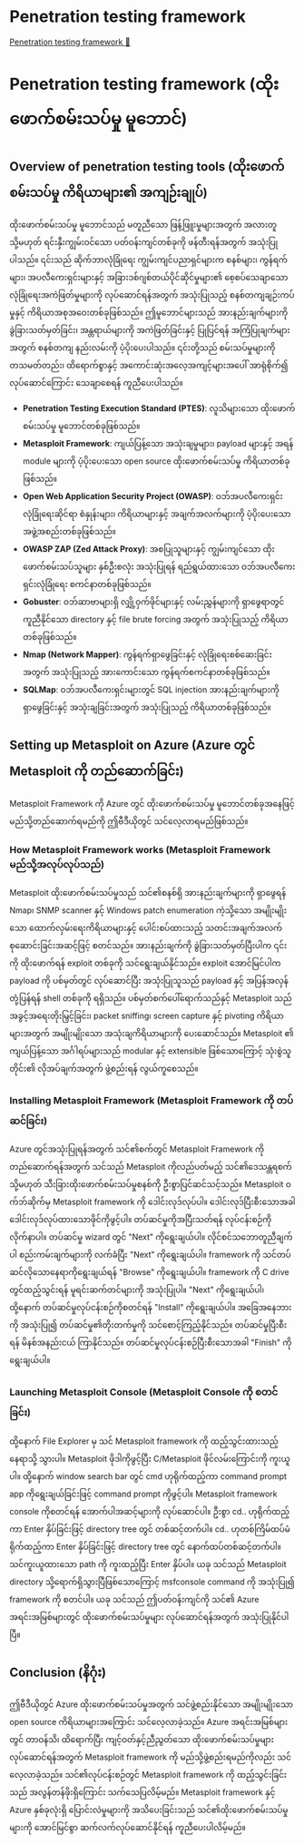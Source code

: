 # Penetration testing framework

[Penetration testing framework 🔗](https://www.coursera.org/learn/cybersecurity-tools-and-technologies/lecture/b68y0/penetration-testing-framework)

# Penetration testing framework (ထိုးဖောက်စမ်းသပ်မှု မူဘောင်)

## Overview of penetration testing tools (ထိုးဖောက်စမ်းသပ်မှု ကိရိယာများ၏ အကျဉ်းချုပ်)

ထိုးဖောက်စမ်းသပ်မှု မူဘောင်သည် မတူညီသော ဖြန့်ဖြူးမှုများအတွက် အလားတူ သို့မဟုတ် ရင်းနှီးကျွမ်းဝင်သော ပတ်ဝန်းကျင်တစ်ခုကို ဖန်တီးရန်အတွက် အသုံးပြုပါသည်။ ၎င်းသည် ဆိုက်ဘာလုံခြုံရေး ကျွမ်းကျင်ပညာရှင်များက စနစ်များ၊ ကွန်ရက်များ၊ အပလီကေးရှင်းများနှင့် အခြားဒစ်ဂျစ်တယ်ပိုင်ဆိုင်မှုများ၏ စေ့စပ်သေချာသော လုံခြုံရေးအကဲဖြတ်မှုများကို လုပ်ဆောင်ရန်အတွက် အသုံးပြုသည့် စနစ်တကျချဉ်းကပ်မှုနှင့် ကိရိယာအစုအဝေးတစ်ခုဖြစ်သည်။ ဤမူဘောင်များသည် အားနည်းချက်များကို ခွဲခြားသတ်မှတ်ခြင်း၊ အန္တရာယ်များကို အကဲဖြတ်ခြင်းနှင့် ပြုပြင်ရန် အကြံပြုချက်များအတွက် စနစ်တကျ နည်းလမ်းကို ပံ့ပိုးပေးပါသည်။ ၎င်းတို့သည် စမ်းသပ်မှုများကို တသမတ်တည်း၊ ထိရောက်စွာနှင့် အကောင်းဆုံးအလေ့အကျင့်များအပေါ် အာရုံစိုက်၍ လုပ်ဆောင်ကြောင်း သေချာစေရန် ကူညီပေးပါသည်။

- **Penetration Testing Execution Standard (PTES)**: လူသိများသော ထိုးဖောက်စမ်းသပ်မှု မူဘောင်တစ်ခုဖြစ်သည်။
- **Metasploit Framework**: ကျယ်ပြန့်သော အသုံးချမှုများ၊ payload များနှင့် အရန် module များကို ပံ့ပိုးပေးသော open source ထိုးဖောက်စမ်းသပ်မှု ကိရိယာတစ်ခုဖြစ်သည်။
- **Open Web Application Security Project (OWASP)**: ဝဘ်အပလီကေးရှင်းလုံခြုံရေးဆိုင်ရာ စံနှုန်းများ၊ ကိရိယာများနှင့် အချက်အလက်များကို ပံ့ပိုးပေးသော အဖွဲ့အစည်းတစ်ခုဖြစ်သည်။
- **OWASP ZAP (Zed Attack Proxy)**: အစပြုသူများနှင့် ကျွမ်းကျင်သော ထိုးဖောက်စမ်းသပ်သူများ နှစ်ဦးစလုံး အသုံးပြုရန် ရည်ရွယ်ထားသော ဝဘ်အပလီကေးရှင်းလုံခြုံရေး စကင်နာတစ်ခုဖြစ်သည်။
- **Gobuster**: ဝဘ်ဆာဗာများရှိ လျှို့ဝှက်ဖိုင်များနှင့် လမ်းညွှန်များကို ရှာဖွေရာတွင် ကူညီနိုင်သော directory နှင့် file brute forcing အတွက် အသုံးပြုသည့် ကိရိယာတစ်ခုဖြစ်သည်။
- **Nmap (Network Mapper)**: ကွန်ရက်ရှာဖွေခြင်းနှင့် လုံခြုံရေးစစ်ဆေးခြင်းအတွက် အသုံးပြုသည့် အားကောင်းသော ကွန်ရက်စကင်နာတစ်ခုဖြစ်သည်။
- **SQLMap**: ဝဘ်အပလီကေးရှင်းများတွင် SQL injection အားနည်းချက်များကို ရှာဖွေခြင်းနှင့် အသုံးချခြင်းအတွက် အသုံးပြုသည့် ကိရိယာတစ်ခုဖြစ်သည်။

## Setting up Metasploit on Azure (Azure တွင် Metasploit ကို တည်ဆောက်ခြင်း)

Metasploit Framework ကို Azure တွင် ထိုးဖောက်စမ်းသပ်မှု မူဘောင်တစ်ခုအနေဖြင့် မည်သို့တည်ဆောက်ရမည်ကို ဤဗီဒီယိုတွင် သင်လေ့လာရမည်ဖြစ်သည်။

### How Metasploit Framework works (Metasploit Framework မည်သို့အလုပ်လုပ်သည်)

Metasploit ထိုးဖောက်စမ်းသပ်မှုသည် သင်၏စနစ်ရှိ အားနည်းချက်များကို ရှာဖွေရန် Nmap၊ SNMP scanner နှင့် Windows patch enumeration ကဲ့သို့သော အမျိုးမျိုးသော ထောက်လှမ်းရေးကိရိယာများနှင့် ပေါင်းစပ်ထားသည့် သတင်းအချက်အလက် စုဆောင်းခြင်းအဆင့်ဖြင့် စတင်သည်။ အားနည်းချက်ကို ခွဲခြားသတ်မှတ်ပြီးပါက ၎င်းကို ထိုးဖောက်ရန် exploit တစ်ခုကို သင်ရွေးချယ်နိုင်သည်။ exploit အောင်မြင်ပါက payload ကို ပစ်မှတ်တွင် လုပ်ဆောင်ပြီး အသုံးပြုသူသည် payload နှင့် အပြန်အလှန်တုံ့ပြန်ရန် shell တစ်ခုကို ရရှိသည်။ ပစ်မှတ်စက်ပေါ်ရောက်သည်နှင့် Metasploit သည် အခွင့်အရေးတိုးမြှင့်ခြင်း၊ packet sniffing၊ screen capture နှင့် pivoting ကိရိယာများအတွက် အမျိုးမျိုးသော အသုံးချကိရိယာများကို ပေးဆောင်သည်။ Metasploit ၏ ကျယ်ပြန့်သော အင်္ဂါရပ်များသည် modular နှင့် extensible ဖြစ်သောကြောင့် သုံးစွဲသူတိုင်း၏ လိုအပ်ချက်အတွက် ဖွဲ့စည်းရန် လွယ်ကူစေသည်။

### Installing Metasploit Framework (Metasploit Framework ကို တပ်ဆင်ခြင်း)

Azure တွင်အသုံးပြုရန်အတွက် သင်၏စက်တွင် Metasploit Framework ကို တည်ဆောက်ရန်အတွက် သင်သည် Metasploit ကိုလည်ပတ်မည့် သင်၏ဒေသန္တရစက် သို့မဟုတ် သီးခြားထိုးဖောက်စမ်းသပ်မှုစနစ်ကို ဦးစွာပြင်ဆင်သင့်သည်။ Metasploit ဝက်ဘ်ဆိုက်မှ Metasploit framework ကို ဒေါင်းလုဒ်လုပ်ပါ။ ဒေါင်းလုဒ်ပြီးစီးသောအခါ ဒေါင်းလုဒ်လုပ်ထားသောဖိုင်ကိုဖွင့်ပါ။ တပ်ဆင်မှုကိုအပြီးသတ်ရန် လုပ်ငန်းစဉ်ကို လိုက်နာပါ။ တပ်ဆင်မှု wizard တွင် "Next" ကိုရွေးချယ်ပါ။ လိုင်စင်သဘောတူညီချက်ပါ စည်းကမ်းချက်များကို လက်ခံပြီး "Next" ကိုရွေးချယ်ပါ။ framework ကို သင်တပ်ဆင်လိုသောနေရာကိုရွေးချယ်ရန် "Browse" ကိုရွေးချယ်ပါ။ framework ကို C drive တွင်ထည့်သွင်းရန် မူရင်းဆက်တင်များကို အသုံးပြုပါ။ "Next" ကိုရွေးချယ်ပါ၊ ထို့နောက် တပ်ဆင်မှုလုပ်ငန်းစဉ်ကိုစတင်ရန် "Install" ကိုရွေးချယ်ပါ။ အခြေအနေဘားကို အသုံးပြု၍ တပ်ဆင်မှု၏တိုးတက်မှုကို သင်စောင့်ကြည့်နိုင်သည်။ တပ်ဆင်မှုပြီးစီးရန် မိနစ်အနည်းငယ် ကြာနိုင်သည်။ တပ်ဆင်မှုလုပ်ငန်းစဉ်ပြီးစီးသောအခါ "Finish" ကိုရွေးချယ်ပါ။

### Launching Metasploit Console (Metasploit Console ကို စတင်ခြင်း)

ထို့နောက် File Explorer မှ သင် Metasploit framework ကို ထည့်သွင်းထားသည့်နေရာသို့ သွားပါ။ Metasploit ဖိုဒါကိုဖွင့်ပြီး C/Metasploit ဖိုင်လမ်းကြောင်းကို ကူးယူပါ။ ထို့နောက် window search bar တွင် cmd ဟုရိုက်ထည့်ကာ command prompt app ကိုရွေးချယ်ခြင်းဖြင့် command prompt ကိုဖွင့်ပါ။ Metasploit framework console ကိုစတင်ရန် အောက်ပါအဆင့်များကို လုပ်ဆောင်ပါ။ ဦးစွာ cd.. ဟုရိုက်ထည့်ကာ Enter နှိပ်ခြင်းဖြင့် directory tree တွင် တစ်ဆင့်တက်ပါ။ cd.. ဟုတစ်ကြိမ်ထပ်မံရိုက်ထည့်ကာ Enter နှိပ်ခြင်းဖြင့် directory tree တွင် နောက်ထပ်တစ်ဆင့်တက်ပါ။ သင်ကူးယူထားသော path ကို ကူးထည့်ပြီး Enter နှိပ်ပါ။ ယခု သင်သည် Metasploit directory သို့ရောက်ရှိသွားပြီဖြစ်သောကြောင့် msfconsole command ကို အသုံးပြု၍ framework ကို စတင်ပါ။ ယခု သင်သည် ဤပတ်ဝန်းကျင်ကို သင်၏ Azure အရင်းအမြစ်များတွင် ထိုးဖောက်စမ်းသပ်မှုများ လုပ်ဆောင်ရန်အတွက် အသုံးပြုနိုင်ပါပြီ။

## Conclusion (နိဂုံး)

ဤဗီဒီယိုတွင် Azure ထိုးဖောက်စမ်းသပ်မှုအတွက် သင်ဖွဲ့စည်းနိုင်သော အမျိုးမျိုးသော open source ကိရိယာများအကြောင်း သင်လေ့လာခဲ့သည်။ Azure အရင်းအမြစ်များတွင် တာဝန်သိ၊ ထိရောက်ပြီး ကျင့်ဝတ်နှင့်ညီညွတ်သော ထိုးဖောက်စမ်းသပ်မှုများ လုပ်ဆောင်ရန်အတွက် Metasploit framework ကို မည်သို့ဖွဲ့စည်းရမည်ကိုလည်း သင်လေ့လာခဲ့သည်။ သင်၏လုပ်ငန်းစဉ်တွင် Metasploit framework ကို ထည့်သွင်းခြင်းသည် အလွန်တန်ဖိုးရှိကြောင်း သက်သေပြလိမ့်မည်။ Metasploit framework နှင့် Azure နှစ်ခုလုံးရှိ ပြောင်းလဲမှုများကို အသိပေးခြင်းသည် သင်၏ထိုးဖောက်စမ်းသပ်မှုများကို အောင်မြင်စွာ ဆက်လက်လုပ်ဆောင်နိုင်ရန် ကူညီပေးပါလိမ့်မည်။
